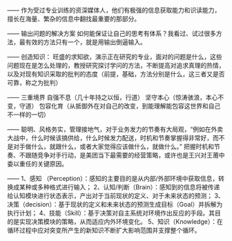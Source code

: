 ——
作为受过专业训练的资深媒体人，他们有极强的信息获取能力和识读能力，擅长在海量、繁杂的信息中翻找最重要的那部分。

——
输出问题的解决方案
如何能保证让自己的思考有体系？我看过、试过很多方法，最有效的方法只有一个，就是用输出倒逼输入。

——
创造知识：
旺盛的求知欲，演示正在研究的专业，面对的问题是什么，这些问题现在是怎么处理的，教授研究探讨学问的方法，不断提高对追求真理的热情，以及对现有知识采取的批判的态度（前提，基础，方法分别是什么，这三者又是否可靠，称之为批判）

——
三重境界
自强不息（几十年持之以恒，行道）
坚守本心（惊涛骇浪，本心不变，守道）
包容化育（从抵御外在对自己的改变，到能理解能包容这世界和自己不一样的一切）

——
聪明、风格务实，管理接地气，对于业务发力的节奏有大局观，“例如在外卖大战中，什么时候该搞供给，什么时候发力配送，时机和节奏掌握得非常好，而不是对手做什么，就跟什么，或者大家觉得应该做什么，就做什么。”
把握时机和节奏、不跟随竞争对手行动，是美团当下最需要的经营策略，或许也是王兴对王莆中委以重任的关键原因。

——
1、感知 （Perception）：感知的主要目的是从内部/外部环境中获取信息，转换成某种或多种格式进行输入；
2、认知/判断（Brain）：感知到的信息将被传递给认知模块进行状态表示，产出对于当前现状的定义、对于未来状态的预测；
3、决策（decision）：基于现状的定义和未来状态的预测生成目标（Goal）并拆解为执行计划；
4、技能（Skill）：基于决策对自主系统对环境作出反应的手段。其目的是实现决策模块的策略，从而适应内外环境变化。
5、知识（Knowledge）：在循环过程中应对突变所产生的新知识不断扩大影响范围并支撑整个循环。
